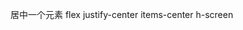 <!--
 * @Descripttion: 
 * @version: 
 * @Author: zl
 * @Date: 2023-04-11 20:14:56
 * @LastEditors: zl
 * @LastEditTime: 2023-04-11 20:14:57
-->
居中一个元素
flex justify-center items-center h-screen